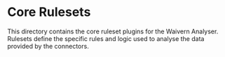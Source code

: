 # Core Rulesets

This directory contains the core ruleset plugins for the Waivern Analyser. Rulesets define the specific rules and logic used to analyse the data provided by the connectors.
